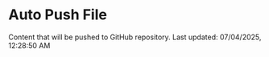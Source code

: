 # Auto Push File

Content that will be pushed to GitHub repository.
Last updated: 07/04/2025, 12:28:50 AM